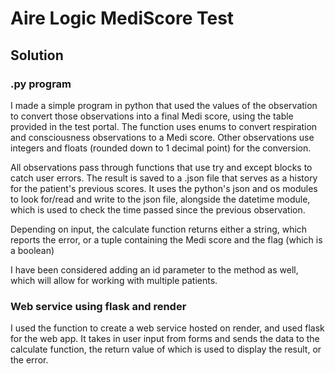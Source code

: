 # Aire Logic MediScore Test

## Solution

### .py program

I made a simple program in python that used the values of the observation to convert those observations into a final Medi score, using the table provided in the test portal. The function uses enums to convert respiration and consciousness observations to a Medi score. Other observations use integers and floats (rounded down to 1 decimal point) for the conversion. 

All observations pass through functions that use try and except blocks to catch user errors. The result is saved to a .json file that serves as a history for the patient's previous scores. It uses the python's json and os modules to look for/read and write to the json file, alongside the datetime module, which is used to check the time passed since the previous observation.

Depending on input, the calculate function returns either a string, which reports the error, or a tuple containing the Medi score and the flag (which is a boolean)

I have been considered adding an id parameter to the method as well, which will allow for working with multiple patients.

### Web service using flask and render

I used the function to create a web service hosted on render, and used flask for the web app. It takes in user input from forms and sends the data to the calculate function, the return value of which is used to display the result, or the error.
